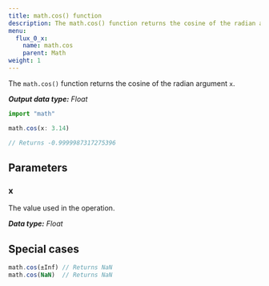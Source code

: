 ```yaml
---
title: math.cos() function
description: The math.cos() function returns the cosine of the radian argument `x`.
menu:
  flux_0_x:
    name: math.cos
    parent: Math
weight: 1
---
```


The `math.cos()` function returns the cosine of the radian argument `x`.

_**Output data type:** Float_

```js
import "math"

math.cos(x: 3.14)

// Returns -0.9999987317275396
```

## Parameters

### x
The value used in the operation.

_**Data type:** Float_

## Special cases
```js
math.cos(±Inf) // Returns NaN
math.cos(NaN)  // Returns NaN
```
